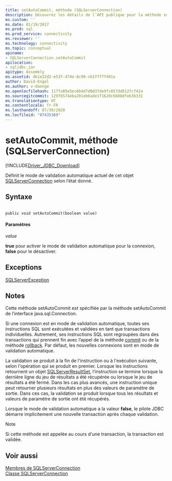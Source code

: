 ```yaml
---
title: setAutoCommit, méthode (SQLServerConnection)
description: Découvrez les détails de l’API publique pour la méthode setAutoCommit dans la classe SQLServerConnection de JDBC Driver pour SQL Server.
ms.custom: ''
ms.date: 01/19/2017
ms.prod: sql
ms.prod_service: connectivity
ms.reviewer: ''
ms.technology: connectivity
ms.topic: conceptual
apiname:
- SQLServerConnection.setAutoCommit
apilocation:
- sqljdbc.jar
apitype: Assembly
ms.assetid: db1e22d2-e53f-474e-8c99-cb1fff7f491a
author: David-Engel
ms.author: v-daenge
ms.openlocfilehash: 117fa85e5ec6bdd7d0d37de9fc057dd8127cf42a
ms.sourcegitcommit: 129f8574eba201eb6ade1f1620c6b80dfe63b331
ms.translationtype: HT
ms.contentlocale: fr-FR
ms.lasthandoff: 07/30/2020
ms.locfileid: "87435369"
---
```

# <a name="setautocommit-method-sqlserverconnection"></a>setAutoCommit, méthode (SQLServerConnection)
[!INCLUDE[Driver_JDBC_Download](../../../includes/driver_jdbc_download.md)]

  Définit le mode de validation automatique actuel de cet objet [SQLServerConnection](../../../connect/jdbc/reference/sqlserverconnection-class.md) selon l’état donné.  
  
## <a name="syntax"></a>Syntaxe  
  
```  
  
public void setAutoCommit(boolean value)  
```  
  
#### <a name="parameters"></a>Paramètres  
 *value*  
  
 **true** pour activer le mode de validation automatique pour la connexion, **false** pour le désactiver.  
  
## <a name="exceptions"></a>Exceptions  
 [SQLServerException](../../../connect/jdbc/reference/sqlserverexception-class.md)  
  
## <a name="remarks"></a>Notes  
 Cette méthode setAutoCommit est spécifiée par la méthode setAutoCommit de l’interface java.sql.Connection.  
  
 Si une connexion est en mode de validation automatique, toutes ses instructions SQL sont exécutées et validées en tant que transactions individuelles. Autrement, ses instructions SQL sont regroupées dans des transactions qui prennent fin avec l’appel de la méthode [commit](../../../connect/jdbc/reference/commit-method-sqlserverconnection.md) ou de la méthode [rollback](../../../connect/jdbc/reference/rollback-method-sqlserverconnection.md). Par défaut, les nouvelles connexions sont en mode de validation automatique.  
  
 La validation se produit à la fin de l'instruction ou à l'exécution suivante, selon l'opération qui se produit en premier. Lorsque les instructions retournent un objet [SQLServerResultSet](../../../connect/jdbc/reference/sqlserverresultset-class.md), l’instruction se termine lorsque la dernière ligne du jeu de résultats a été récupérée ou lorsque le jeu de résultats a été fermé. Dans les cas plus avancés, une instruction unique peut retourner plusieurs résultats en plus des valeurs de paramètre de sortie. Dans ces cas, la validation se produit lorsque tous les résultats et valeurs de paramètre de sortie ont été récupérés.  
  
 Lorsque le mode de validation automatique a la valeur **false**, le pilote JDBC démarre implicitement une nouvelle transaction après chaque validation.  
  
> [!NOTE]  
> Si cette méthode est appelée au cours d'une transaction, la transaction est validée.  
  
## <a name="see-also"></a>Voir aussi  
 [Membres de SQLServerConnection](../../../connect/jdbc/reference/sqlserverconnection-members.md)  
 [Classe SQLServerConnection](../../../connect/jdbc/reference/sqlserverconnection-class.md)  

